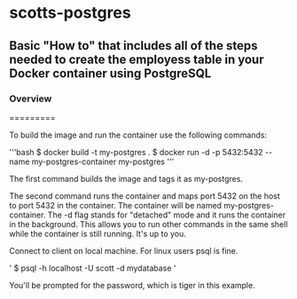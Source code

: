 # scotts-postgres

## Basic "How to" that includes all of the steps needed to create the employess table in your Docker container using PostgreSQL

### Overview
=========

To build the image and run the container use the following commands:

'''bash
$ docker build -t my-postgres .
$ docker run -d -p 5432:5432 --name my-postgres-container my-postgres
'''


The first command builds the image and tags it as my-postgres.

The second command runs the container and maps port 5432 on the host to port 5432 in the container. The container will be named my-postgres-container. The -d flag stands for "detached" mode and it runs the container in the background. This allows you to run other commands in the same shell while the container is still running. It's up to you.

Connect to client on local machine. For linux users psql is fine.


'
$ psql -h localhost -U scott -d mydatabase
'


You'll be prompted for the password, which is tiger in this example.

